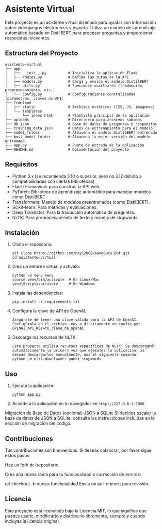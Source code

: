 # Asistente Virtual

Este proyecto es un asistente virtual diseñado para ayudar con información sobre videojuegos electrónicos y esports. Utiliza un modelo de aprendizaje automático basado en DistilBERT para procesar preguntas y proporcionar respuestas relevantes.

## Estructura del Proyecto

```
asistente-virtual
├── app
│   ├── __init__.py          # Inicializa la aplicación Flask
│   ├── routes.py            # Define las rutas de la API
│   ├── models.py            # Carga y evalúa el modelo DistilBERT
│   ├── utils.py             # Funciones auxiliares (traducción, preprocesamiento, etc.)
│   └── config.py            # Configuraciones centralizadas (parámetros, claves de API)
├── frontend
│   ├── static               # Archivos estáticos (CSS, JS, imágenes)
│   └── templates
│       └── index.html       # Plantilla principal de la aplicación
├── uploads                  # Directorio para archivos subidos
├── db.json                  # Base de datos de preguntas y respuestas
├── training_data.json       # Datos de entrenamiento para el modelo
├── model_folder             # Almacena el modelo DistilBERT entrenado
├── best_model_folder        # Almacena la mejor versión del modelo entrenado
├── app.py                   # Punto de entrada de la aplicación
└── README.md                # Documentación del proyecto

```

## Requisitos

- Python 3.x (se recomienda 3.10 o superior, pero no 3.12 debido a compatibilidades con ciertas bibliotecas).
- Flask: Framework para construir la API web.
- PyTorch: Biblioteca de aprendizaje automático para manejar modelos como DistilBERT.
- Transformers: Manejo de modelos preentrenados (como DistilBERT).
- Scikit-learn: Para métricas y evaluaciones.
- Deep Translator: Para la traducción automática de preguntas.
- NLTK: Para preprocesamiento de texto y manejo de stopwords.

## Instalación

1. Clona el repositorio:
   ```
   git clone https://github.com/Kay12000/GameGuru-Bot.git
   cd asistente-virtual
   ```

2. Crea un entorno virtual y actívalo:
   ```
   python -m venv venv
   source venv/bin/activate  # En Linux/Mac
   venv\Scripts\activate     # En Windows

   ```

3. Instala las dependencias:
   ```
   pip install -r requirements.txt
   ```

4. Configura la clave de API de OpenAI.
   ```
   Asegúrate de tener una clave válida para la API de OpenAI. Configúrala en el archivo .env o directamente en config.py: OPENAI_API_KEY=tu_clave_de_openai
   ```

5. Descarga los recursos de NLTK
   ```
   Este proyecto utiliza recursos específicos de NLTK. Se descargarán automáticamente la primera vez que ejecutes la aplicación. Si deseas descargarlos manualmente, usa el siguiente comando: 
   python -m nltk.downloader punkt stopwords
   ```

## Uso

1. Ejecuta la aplicación:
   ```
   python app.py
   ```

2. Accede a la aplicación en tu navegador en `http://127.0.0.1:5000`.

Migración de Base de Datos (opcional)
JSON a SQLite
Si decides escalar la base de datos de JSON a SQLite, consulta las instrucciones incluidas en la sección de migración del código.

## Contribuciones

Tus contribuciones son bienvenidas. Si deseas colaborar, por favor sigue estos pasos:

Haz un fork del repositorio.

Crea una nueva rama para tu funcionalidad o corrección de errores:

git checkout -b nueva-funcionalidad
Envía un pull request para revisión.

## Licencia

Este proyecto está licenciado bajo la Licencia MIT, lo que significa que puedes usarlo, modificarlo y distribuirlo libremente, siempre y cuando incluyas la licencia original.